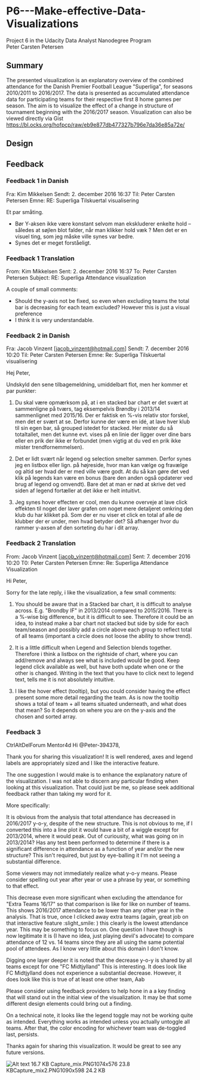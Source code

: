 # P6---Make-effective-Data-Visualizations
Project 6 in the Udacity Data Analyst Nanodegree Program  
Peter Carsten Petersen

## Summary

The presented visualization is an explanatory overview of the combined attendance for the Danish Premier Football League "Superliga", for
seasons 2010/2011 to 2016/2017. The data is presented as accumulated attendance data for participating teams for their respective first 8 
home games per season. The aim is to visualize the effect of a change in structure of tournament beginning with the 2016/2017 season. 
Visualization can also be viewed directly via Gist https://bl.ocks.org/hofpcp/raw/eb9e877db477327b796e7da36e85a72e/

## Design



## Feedback

### Feedback 1 in Danish

Fra: Kim Mikkelsen
Sendt: 2. december 2016 16:37
Til: Peter Carsten Petersen
Emne: RE: Superliga Tilskuertal visualisering

Et par småting.
 
- Bør Y-aksen ikke være konstant selvom man ekskluderer enkelte hold – således at søjlen blot falder, når man klikker hold væk ? 
  Men det er en visuel ting, som jeg måske ville synes var bedre.
- Synes det er meget forståeligt.

### Feedback 1 Translation

From: Kim Mikkelsen
Sent: 2. december 2016 16:37
To: Peter Carsten Petersen
Subject: RE: Superliga Attendance visualization

A couple of small comments:

- Should the y-axis not be fixed, so even when excluding teams the total bar is decreasing for each team excluded? 
  However this is just a visual preference
- I think it is very understandable.

### Feedback 2 in Danish

Fra: Jacob Vinzent [jacob_vinzent@hotmail.com]
Sendt: 7. december 2016 10:20
Til: Peter Carsten Petersen
Emne: Re: Superliga Tilskuertal visualisering

Hej Peter,

Undskyld den sene tilbagemeldning, umiddelbart flot, men her kommer et par punkter:

1. Du skal være opmærksom på, at i en stacked bar chart er det svært at sammenligne på tværs, tag eksempelvis Brøndby i 2013/14 
sammenlignet med 2015/16. Der er faktisk en %-vis relativ stor forskel, men det er svært at se. Derfor kunne der være en idé, at lave 
hver klub til sin egen bar, så grouped istedet for stacked. Her mister du så totaltallet, men det kunne evt. vises på en linie der 
ligger over dine bars eller en prik der ikke er forbundet (men vigtig at du ved en prik ikke mister trendfornemmelsen).

2. Det er lidt svært når legend og selection smelter sammen. Derfor synes jeg en listbox eller lign. på højreside, hvor man kan vælge og 
fravælge og altid ser hvad der er med ville være godt. At du så kan gøre det ved klik på legends kan være en bonus (bare den anden også 
opdaterer ved brug af legend og omvendt). Bare det at man er nød at skrive det ved siden af legend fortæller at det ikke er helt 
intuitivt.

3. Jeg synes hover effecten er cool, men du kunne overveje at lave click effekten til noget der laver grafen om noget mere detaljeret 
omkring den klub du har klikket på. Som der er nu viser et click en total af alle de klubber der er under, men hvad betyder det? Så 
afhænger hvor du rammer y-axsen af den sorteting du har i dit array.


### Feedback 2 Translation

From: Jacob Vinzent [jacob_vinzent@hotmail.com]
Sent: 7. december 2016 10:20
T0: Peter Carsten Petersen
Emne: Re: Superliga Attendance Visualization

Hi Peter,

Sorry for the late reply, i like the visualization, a few small comments:

1. You should be aware that in a Stacked bar chart, it is difficult to analyse across. E.g. "Brondby IF" in 2013/2014 compared to 2015/2016. There is a %-wise big difference, but it is difficult to see. Therefore it could be an idea, to instead make a bar chart not stacked but side by side for each team/season and possibly add a circle above each group to reflect total of all teams (important a circle does not loose the ability to show trend). 

2. It is a little difficult when Legend and Selection blends together. Therefore i think a listbox on the rightside of chart, where you can add/remove and always see what is included would be good. Keep legend click available as well, but have both update when one or the other is changed. Writing in the text that you have to click next to legend text, tells me it is not absolutely intuitive.

3. I like the hover effect (tooltip), but you could consider having the effect present some more detail regarding the team. As is now the tooltip shows a total of team + all teams situated underneath, and what does that mean? So it depends on where you are on the y-axis and the chosen and sorted array.


### Feedback 3

CtrlAltDelForum Mentor4d
Hi @Peter-394378,

Thank you for sharing this visualization! It is well rendered, axes and legend labels are appropriately sized and I like the interactive feature.

The one suggestion I would make is to enhance the explanatory nature of the visualization. I was not able to discern any particular finding when looking at this visualization. That could just be me, so please seek additional feedback rather than taking my word for it.

More specifically:

It is obvious from the analysis that total attendance has decreased in 2016/2017 y-o-y, despite of the new structure.
This is not obvious to me, if I converted this into a line plot it would have a bit of a wiggle except for 2013/2014, where it would peak. Out of curiousity, what was going on in 2013/2014? Has any test been performed to determine if there is a significant difference in attendance as a function of year and/or the new structure? This isn't required, but just by eye-balling it I'm not seeing a substantial difference.

Some viewers may not immediately realize what y-o-y means. Please consider spelling out year after year or use a phrase by year, or something to that effect.

This decrease even more significant when excluding the attendance for "Extra Teams 16/17" so that comparison is like for like on number of teams. This shows 2016/2017 attendance to be lower than any other year in the analysis.
That is true, once I clicked away extra teams (again, great job on that interactive feature :slight_smile: ) this clearly is the lowest attendance year. This may be something to focus on. One question I have though is now legitimate it is (I have no idea, just playing devil's advocate) to compare attendance of 12 vs. 14 teams since they are all using the same potential pool of attendees. As I know very little about this domain I don't know.

Digging one layer deeper it is noted that the decrease y-o-y is shared by all teams except for one "FC Midtjylland"
This is interesting. It does look like FC Midtjylland does not experience a substantial decrease. However, it does look like this is true of at least one other team, Aab

Please consider using feedback providers to help hone in a a key finding that will stand out in the initial view of the visualization. It may be that some different design elements could bring out a finding.

On a technical note, it looks like the legend toggle may not be working quite as intended. Everything works as intended unless you actually untoggle all teams. After that, the color encoding for whichever team was de-toggled last, persists.

Thanks again for sharing this visualization. It would be great to see any future versions.

![Alt text](https://cdn-enterprise.discourse.org/udacity/uploads/default/original/3X/6/b/6b50b0117e37ee86915dfa4b8b6428e95d2bb3d3.PNGCapture_none.PNG1080x586)
16.7 KB
Capture_mix.PNG1074x576 23.8 KBCapture_mix2.PNG1090x598 24.2 KB
